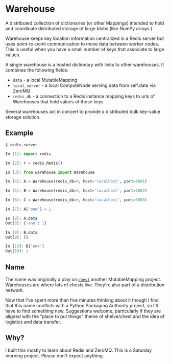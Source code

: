 Warehouse
=========

A distributed collection of dictionaries (or other Mappings) intended to hold
and coordinate distributed storage of large blobs (like NumPy arrays.)

Warehouse keeps key location information centralized in a Redis server but uses
point-to-point communication to move data between worker nodes.  This is
useful when you have a small number of keys that associate to large values.

A single warehouse is a hosted dictionary with links to other warehouses.  It
combines the following fields:

* `data`         - a local MutableMapping
* `local_server` - a local ComputeNode serving data from self.data via ZeroMQ
* `redis_db`     - a connection to a Redis instance mapping keys to urls of
                   Warehouses that hold values of those keys

Several warehouses act in concert to provide a distributed bulk key-value
storage solution.


Example
-------

    $ redis-server

```python
In [1]: import redis

In [2]: r = redis.Redis()

In [3]: from warehouse import Warehouse

In [4]: A = Warehouse(redis_db=r, host='localhost', port=5001)

In [5]: B = Warehouse(redis_db=r, host='localhost', port=5002)

In [6]: C = Warehouse(redis_db=r, host='localhost', port=5003)

In [7]: A['one'] = 1

In [8]: A.data
Out[8]: {'one': 1}

In [9]: B.data
Out[9]: {}

In [10]: B['one']
Out[10]: 1
```

Name
----

The name was originally a play on [`chest`](http://github.com/mrocklin/chest)
another MutableMapping project.  Warehouses are where lots of chests live.
They're also part of a distribution network.

Now that I've spent more than five minutes thinking about it though I find
that this name conflicts with a Python Packaging Authority project, so I'll
have to find something new.  Suggestions welcome, particularly if they are
aligned with the "place to put things" theme of shelve/chest and the idea of
logistics and data transfer.


Why?
----

I built this mostly to learn about Redis and ZeroMQ.  This is a Saturday
morning project.  Please don't expect anything.

